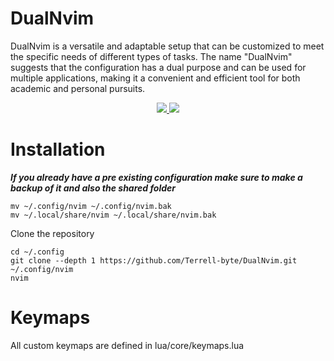# DualNvim
DualNvim is a versatile and adaptable setup that can be customized to meet the specific needs of different types of tasks. The name "DualNvim" suggests that the configuration has a dual purpose and can be used for multiple applications, making it a convenient and efficient tool for both academic and personal pursuits.

<p align="center">
    <a href="https://github.com/Terrell-byte/DualNvim/pulse">
      <img src="https://img.shields.io/github/last-commit/Terrell-byte/DualNvim?style=for-the-badge&logo=github&color=7dc4e4&logoColor=D9E0EE&labelColor=302D41"/>
    </a>
    <a href="https://github.com/Terrell-byte/DualNvim/releases/latest">
      <img src="https://img.shields.io/github/v/release/Terrell-byte/DualNvim?style=for-the-badge&logo=gitbook&color=8bd5ca&logoColor=D9E0EE&labelColor=302D41"/>
    </a>
</p>

# Installation
***If you already have a pre existing configuration make sure to make a backup of it and also the shared folder***

```
mv ~/.config/nvim ~/.config/nvim.bak
mv ~/.local/share/nvim ~/.local/share/nvim.bak
```

Clone the repository 

```
cd ~/.config
git clone --depth 1 https://github.com/Terrell-byte/DualNvim.git ~/.config/nvim
nvim
```


# Keymaps
All custom keymaps are defined in lua/core/keymaps.lua


  

